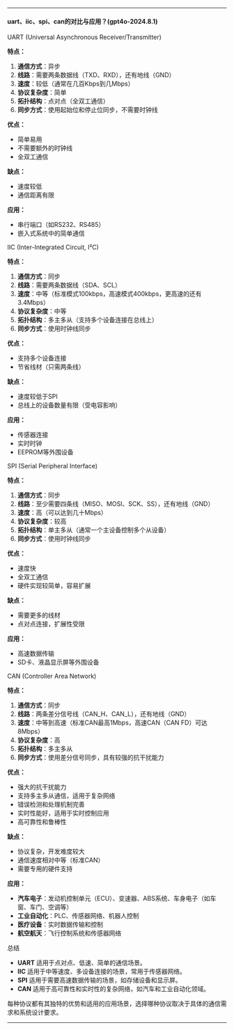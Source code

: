 



---

#### uart、iic、spi、can的对比与应用？(gpt4o-2024.8.1)





UART (Universal Asynchronous Receiver/Transmitter)

**特点：**

1. **通信方式**：异步
2. **线路**：需要两条数据线（TXD、RXD），还有地线（GND）
3. **速度**：较低（通常在几百Kbps到几Mbps）
4. **协议复杂度**：简单
5. **拓扑结构**：点对点（全双工通信）
6. **同步方式**：使用起始位和停止位同步，不需要时钟线

**优点：**

* 简单易用
* 不需要额外的时钟线
* 全双工通信

**缺点：**

* 速度较低
* 通信距离有限

**应用：**

* 串行端口（如RS232、RS485）
* 嵌入式系统中的简单通信
  
  

IIC (Inter-Integrated Circuit, I²C)

**特点：**

1. **通信方式**：同步
2. **线路**：需要两条数据线（SDA、SCL）
3. **速度**：中等（标准模式100kbps，高速模式400kbps，更高速的还有3.4Mbps）
4. **协议复杂度**：中等
5. **拓扑结构**：多主多从（支持多个设备连接在总线上）
6. **同步方式**：使用时钟线同步

**优点：**

* 支持多个设备连接
* 节省线材（只需两条线）

**缺点：**

* 速度较低于SPI
* 总线上的设备数量有限（受电容影响）

**应用：**

* 传感器连接
* 实时时钟
* EEPROM等外围设备
  
  

SPI (Serial Peripheral Interface)

**特点：**

1. **通信方式**：同步
2. **线路**：至少需要四条线（MISO、MOSI、SCK、SS），还有地线（GND）
3. **速度**：高（可以达到几十Mbps）
4. **协议复杂度**：较高
5. **拓扑结构**：单主多从（通常一个主设备控制多个从设备）
6. **同步方式**：使用时钟线同步

**优点：**

* 速度快
* 全双工通信
* 硬件实现较简单，容易扩展

**缺点：**

* 需要更多的线材
* 点对点连接，扩展性受限

**应用：**

* 高速数据传输
* SD卡、液晶显示屏等外围设备
  
  

CAN (Controller Area Network)

**特点：**

1. **通信方式**：同步
2. **线路**：两条差分信号线（CAN_H、CAN_L），还有地线（GND）
3. **速度**：中等到高速（标准CAN最高1Mbps，高速CAN（CAN FD）可达8Mbps）
4. **协议复杂度**：高
5. **拓扑结构**：多主多从
6. **同步方式**：使用差分信号同步，具有较强的抗干扰能力

**优点：**

* 强大的抗干扰能力
* 支持多主多从通信，适用于复杂网络
* 错误检测和处理机制完善
* 实时性能好，适用于实时控制应用
* 高可靠性和鲁棒性

**缺点：**

* 协议复杂，开发难度较大
* 通信速度相对中等（标准CAN）
* 需要专用的硬件支持

**应用：**

* **汽车电子**：发动机控制单元（ECU）、变速器、ABS系统、车身电子（如车窗、车门、空调等）
* **工业自动化**：PLC、传感器网络、机器人控制
* **医疗设备**：实时数据传输和控制
* **航空航天**：飞行控制系统和传感器网络
  
  

总结

* **UART** 适用于点对点、低速、简单的通信场景。
* **IIC** 适用于中等速度、多设备连接的场景，常用于传感器网络。
* **SPI** 适用于需要高速数据传输的场景，如存储设备和显示屏。
* **CAN** 适用于高可靠性和实时性的复杂网络，如汽车和工业自动化领域。

每种协议都有其独特的优势和适用的应用场景，选择哪种协议取决于具体的通信需求和系统设计要求。



---

